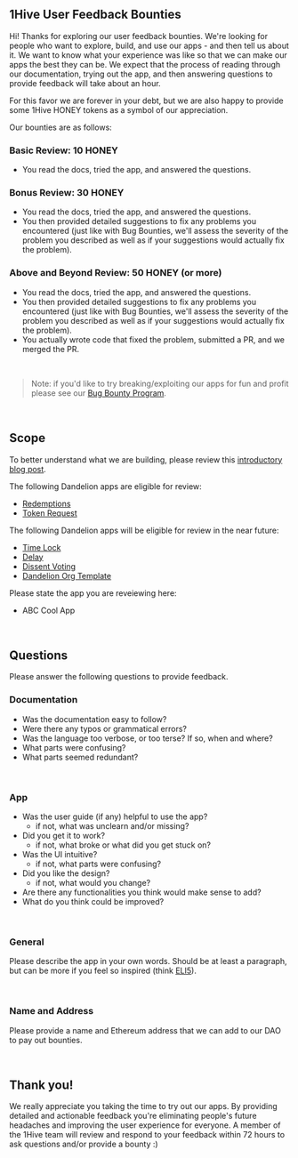 ## 1Hive User Feedback Bounties

Hi! Thanks for exploring our user feedback bounties. We're looking for people who want to explore, build, and use our apps - and then tell us about it. We want to know what your experience was like so that we can make our apps the best they can be. We expect that the process of reading through our documentation, trying out the app, and then answering questions to provide feedback will take about an hour.

For this favor we are forever in your debt, but we are also happy to provide some 1Hive HONEY tokens as a symbol of our appreciation.

Our bounties are as follows:

### Basic Review: 10 HONEY

- You read the docs, tried the app, and answered the questions.

### Bonus Review: 30 HONEY

- You read the docs, tried the app, and answered the questions.
- You then provided detailed suggestions to fix any problems you encountered (just like with Bug Bounties, we'll assess the severity of the problem you described as well as if your suggestions would actually fix the problem).

### Above and Beyond Review: 50 HONEY (or more)

- You read the docs, tried the app, and answered the questions.
- You then provided detailed suggestions to fix any problems you encountered (just like with Bug Bounties, we'll assess the severity of the problem you described as well as if your suggestions would actually fix the problem).
- You actually wrote code that fixed the problem, submitted a PR, and we merged the PR.

<br />

> Note: if you'd like to try breaking/exploiting our apps for fun and profit please see our [Bug Bounty Program](https://1hive.org/contribute/bug-bounty).

<br />

## Scope

To better understand what we are building, please review this [introductory blog post](https://1hive.org/blog/2019/08/31/dandelion-overview).

The following Dandelion apps are eligible for review:
- [Redemptions](https://github.com/1Hive/redemptions-app/)
- [Token Request](https://github.com/1Hive/token-request-app)

The following Dandelion apps will be eligible for review in the near future:
- [Time Lock](https://github.com/1Hive/time-lock-app)
- [Delay](https://github.com/1Hive/delay-app)
- [Dissent Voting](https://github.com/1Hive/dissent-voting-app)
- [Dandelion Org Template](https://github.com/1Hive/dandelion-org)

Please state the app you are reveiewing here: 
- ABC Cool App

<br />

## Questions

Please answer the following questions to provide feedback.

### Documentation

- Was the documentation easy to follow?
- Were there any typos or grammatical errors?
- Was the language too verbose, or too terse? If so, when and where?
- What parts were confusing?
- What parts seemed redundant?

<br />

### App

- Was the user guide (if any) helpful to use the app? 
	- if not, what was unclearn and/or missing?
- Did you get it to work? 
	- if not, what broke or what did you get stuck on?
- Was the UI intuitive? 
	- if not, what parts were confusing?
- Did you like the design? 
	- if not, what would you change?
- Are there any functionalities you think would make sense to add?
- What do you think could be improved?

<br />

### General

Please describe the app in your own words. Should be at least a paragraph, but can be more if you feel so inspired (think [ELI5](https://www.reddit.com/r/explainlikeimfive/)).

<br />

### Name and Address

Please provide a name and Ethereum address that we can add to our DAO to pay out bounties.

<br />

## Thank you!

We really appreciate you taking the time to try out our apps. By providing detailed and actionable feedback you're eliminating people's future headaches and improving the user experience for everyone. A member of the 1Hive team will review and respond to your feedback within 72 hours to ask questions and/or provide a bounty :)

<br />
